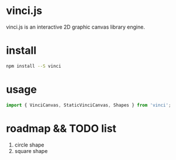 # vinci.js

vinci.js is an interactive 2D graphic canvas library engine. 

# install
```bash
npm install --S vinci
```

# usage
```ts
import { VinciCanvas, StaticVinciCanvas, Shapes } from 'vinci';
```



# roadmap && TODO list

1. circle shape
2. square shape




